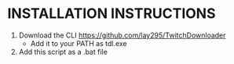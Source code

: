 # INSTALLATION INSTRUCTIONS

1. Download the CLI https://github.com/lay295/TwitchDownloader
   - Add it to your PATH as tdl.exe
2. Add this script as a .bat file
